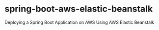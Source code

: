 # spring-boot-aws-elastic-beanstalk
Deploying a Spring Boot Application on AWS Using AWS Elastic Beanstalk
